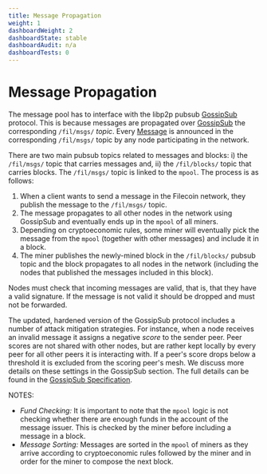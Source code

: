 ```yaml
---
title: Message Propagation
weight: 1
dashboardWeight: 2
dashboardState: stable
dashboardAudit: n/a
dashboardTests: 0
---
```


# Message Propagation

The message pool has to interface with the libp2p pubsub [GossipSub](https://github.com/libp2p/specs/tree/master/pubsub/gossipsub) protocol. This is because messages are propagated over [GossipSub](https://github.com/libp2p/specs/tree/master/pubsub/gossipsub) the corresponding `/fil/msgs/` _topic_. Every [Message](message) is announced in the corresponding `/fil/msgs/` topic by any node participating in the network.

There are two main pubsub topics related to messages and blocks: i) the `/fil/msgs/` topic that carries messages and, ii) the `/fil/blocks/` topic that carries blocks. The `/fil/msgs/` topic is linked to the `mpool`. The process is as follows:

1. When a client wants to send a message in the Filecoin network, they publish the message to the `/fil/msgs/` topic.
2. The message propagates to all other nodes in the network using GossipSub and eventually ends up in the `mpool` of all miners.
3. Depending on cryptoeconomic rules, some miner will eventually pick the message from the `mpool` (together with other messages) and include it in a block.
4. The miner publishes the newly-mined block in the `/fil/blocks/` pubsub topic and the block propagates to all nodes in the network (including the nodes that published the messages included in this block).

Nodes must check that incoming messages are valid, that is, that they have a valid signature. If the message is not valid it should be dropped and must not be forwarded.

The updated, hardened version of the GossipSub protocol includes a number of attack mitigation strategies. For instance, when a node receives an invalid message it assigns a negative _score_ to the sender peer. Peer scores are not shared with other nodes, but are rather kept locally by every peer for all other peers it is interacting with. If a peer's score drops below a threshold it is excluded from the scoring peer's mesh. We discuss more details on these settings in the GossipSub section. The full details can be found in the [GossipSub Specification](https://github.com/libp2p/specs/tree/master/pubsub/gossipsub).

NOTES:

- _Fund Checking:_ It is important to note that the `mpool` logic is not checking whether there are enough funds in the account of the message issuer. This is checked by the miner before including a message in a block.
- _Message Sorting:_ Messages are sorted in the `mpool` of miners as they arrive according to cryptoeconomic rules followed by the miner and in order for the miner to compose the next block.
